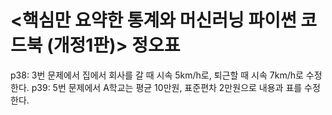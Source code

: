 # <핵심만 요약한 통계와 머신러닝 파이썬 코드북 (개정1판)> 정오표
p38: 3번 문제에서 집에서 회사를 갈 때 시속 5km/h로, 퇴근할 때 시속 7km/h로 수정한다.
p39: 5번 문제에서 A학교는 평균 10만원, 표준편차 2만원으로 내용과 표를 수정한다.
